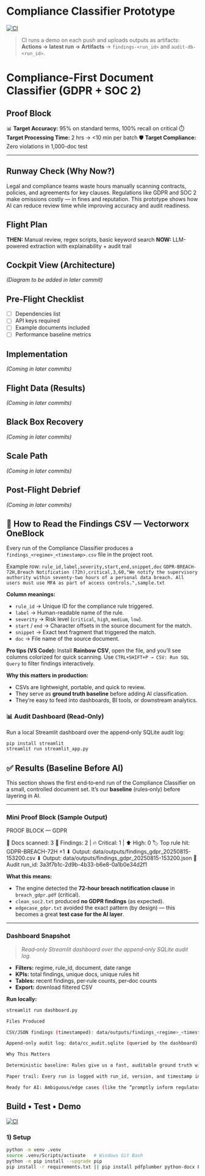 # Compliance Classifier Prototype

[![CI](https://github.com/vectorworx/compliance-classifier-prototype/actions/workflows/ci.yml/badge.svg)](https://github.com/vectorworx/compliance-classifier-prototype/actions)

> CI runs a demo on each push and uploads outputs as artifacts:
> **Actions → latest run → Artifacts** → `findings-<run_id>` and `audit-db-<run_id>`.

# Compliance-First Document Classifier (GDPR + SOC 2)

## Proof Block

📊 **Target Accuracy:** 95% on standard terms, 100% recall on critical
⏱️ **Target Processing Time:** 2 hrs → <10 min per batch
🛡️ **Target Compliance:** Zero violations in 1,000-doc test

---

## Runway Check (Why Now?)

Legal and compliance teams waste hours manually scanning contracts, policies, and agreements for key clauses.
Regulations like GDPR and SOC 2 make omissions costly — in fines and reputation.
This prototype shows how AI can reduce review time while improving accuracy and audit readiness.

## Flight Plan

**THEN:** Manual review, regex scripts, basic keyword search
**NOW:** LLM-powered extraction with explainability + audit trail

## Cockpit View (Architecture)

_(Diagram to be added in later commit)_

## Pre-Flight Checklist

- [ ] Dependencies list
- [ ] API keys required
- [ ] Example documents included
- [ ] Performance baseline metrics

## Implementation

_(Coming in later commits)_

## Flight Data (Results)

_(Coming in later commits)_

## Black Box Recovery

_(Coming in later commits)_

## Scale Path

_(Coming in later commits)_

## Post-Flight Debrief

_(Coming in later commits)_

## 📄 How to Read the Findings CSV — Vectorworx OneBlock

Every run of the Compliance Classifier produces a `findings_<regime>_<timestamp>.csv` file in the project root.

Example row:
`rule_id,label,severity,start,end,snippet,doc`
`GDPR-BREACH-72H,Breach Notification (72h),critical,3,60,"We notify the supervisory authority within seventy-two hours of a personal data breach. All users must use MFA as part of access controls.",sample.txt`

**Column meanings:**

- `rule_id` → Unique ID for the compliance rule triggered.
- `label` → Human-readable name of the rule.
- `severity` → Risk level (`critical`, `high`, `medium`, `low`).
- `start` / `end` → Character offsets in the source document for the match.
- `snippet` → Exact text fragment that triggered the match.
- `doc` → File name of the source document.

**Pro tips (VS Code):** Install **Rainbow CSV**, open the file, and you’ll see columns colorized for quick scanning. Use `CTRL+SHIFT+P → CSV: Run SQL Query` to filter findings interactively.

**Why this matters in production:**

- CSVs are lightweight, portable, and quick to review.
- They serve as **ground truth baseline** before adding AI classification.
- They’re easy to feed into dashboards, BI tools, or downstream analytics.

### 📊 Audit Dashboard (Read‑Only)

Run a local Streamlit dashboard over the append‑only SQLite audit log:

```bash
pip install streamlit
streamlit run streamlit_app.py
```

## ✅ Results (Baseline Before AI)

This section shows the first end‑to‑end run of the Compliance Classifier on a small, controlled document set. It’s our **baseline** (rules‑only) before layering in AI.

---

### Mini Proof Block (Sample Output)

PROOF BLOCK — GDPR

📄 Docs scanned: 3
🔎 Findings: 2 | 🔥 Critical: 1 | ⬆ High: 0
🏷️ Top rule hit: GDPR-BREACH-72H ×1
⬇ Output: data/outputs/findings_gdpr_20250815-153200.csv
⬇ Output: data/outputs/findings_gdpr_20250815-153200.json
🧾 Audit run_id: 3a3f7b1c-2d9b-4b33-b6e8-0a1b0e34d2f1

**What this means:**

- The engine detected the **72‑hour breach notification clause** in `breach_gdpr.pdf` (critical).
- `clean_soc2.txt` produced **no GDPR findings** (as expected).
- `edgecase_gdpr.txt` avoided the exact pattern (by design) — this becomes a great **test case for the AI layer**.

---

### Dashboard Snapshot

> _Read‑only Streamlit dashboard over the append‑only SQLite audit log._

- **Filters:** regime, rule_id, document, date range
- **KPIs:** total findings, unique docs, unique rules hit
- **Tables:** recent findings, per‑rule counts, per‑doc counts
- **Export:** download filtered CSV

**Run locally:**

```bash
streamlit run dashboard.py

Files Produced

CSV/JSON findings (timestamped): data/outputs/findings_<regime>_<timestamp>.csv|.json

Append‑only audit log: data/cc_audit.sqlite (queried by the dashboard)

Why This Matters

Deterministic baseline: Rules give us a fast, auditable ground truth with zero token cost.

Paper trail: Every run is logged with run_id, version, and timestamp in SQLite — easy to prove and replay.

Ready for AI: Ambiguous/edge cases (like the “promptly inform regulators” phrasing) become targets for the upcoming LLM pass with confidence + rationale.
```

## Build • Test • Demo

[![CI](https://github.com/vectorworx/compliance-classifier-prototype/actions/workflows/ci.yml/badge.svg)](../../actions)

### 1) Setup

```bash
python -m venv .venv
source .venv/Scripts/activate   # Windows Git Bash
python -m pip install --upgrade pip
pip install -r requirements.txt || pip install pdfplumber python-docx PyYAML pandas pytest streamlit
```
